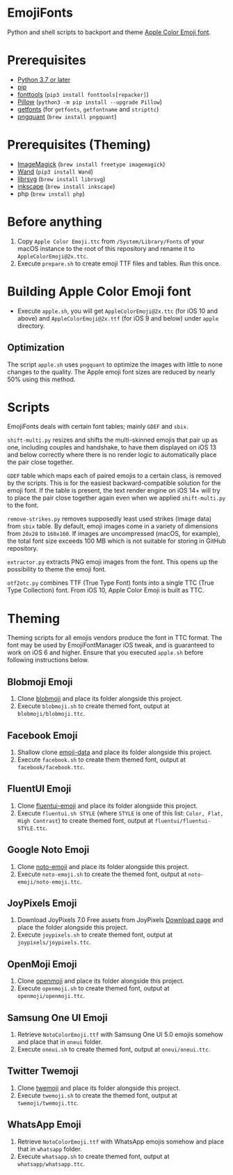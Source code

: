 # EmojiFonts

Python and shell scripts to backport and theme [Apple Color Emoji font](https://en.wikipedia.org/wiki/Apple_Color_Emoji).

# Prerequisites

- [Python 3.7 or later](http://www.python.org/download/)
- [pip](https://pip.pypa.io/en/stable/)
- [fonttools](https://github.com/fonttools/fonttools) (`pip3 install fonttools[repacker]`)
- [Pillow](https://pillow.readthedocs.io/en/stable/) (`python3 -m pip install --upgrade Pillow`)
- [getfonts](https://github.com/DavidBarts/getfonts) (for `getfonts`, `getfontname` and `stripttc`)
- [pngquant](https://pngquant.org) (`brew install pngquant`)

# Prerequisites (Theming)

- [ImageMagick](https://imagemagick.org/index.php) (`brew install freetype imagemagick`)
- [Wand](https://pypi.org/project/Wand/) (`pip3 install Wand`)
- [librsvg](https://wiki.gnome.org/Projects/LibRsvg) (`brew install librsvg`)
- [inkscape](https://formulae.brew.sh/cask/inkscape) (`brew install inkscape`)
- php (`brew install php`)

# Before anything

1. Copy `Apple Color Emoji.ttc` from `/System/Library/Fonts` of your macOS instance to the root of this repository and rename it to `AppleColorEmoji@2x.ttc`.
2. Execute `prepare.sh` to create emoji TTF files and tables. Run this once.

# Building Apple Color Emoji font

- Execute `apple.sh`, you will get `AppleColorEmoji@2x.ttc` (for iOS 10 and above) and `AppleColorEmoji@2x.ttf` (for iOS 9 and below) under `apple` directory.

## Optimization

The script `apple.sh` uses `pngquant` to optimize the images with little to none changes to the quality. The Apple emoji font sizes are reduced by nearly 50% using this method.

# Scripts

EmojiFonts deals with certain font tables; mainly `GDEF` and `sbix`.

`shift-multi.py` resizes and shifts the multi-skinned emojis that pair up as one, including couples and handshake, to have them displayed on iOS 13 and below correctly where there is no render logic to automatically place the pair close together.

`GDEF` table which maps each of paired emojis to a certain class, is removed by the scripts. This is for the easiest backward-compatible solution for the emoji font. If the table is present, the text render engine on iOS 14+ will try to place the pair close together again even when we applied `shift-multi.py` to the font.

`remove-strikes.py` removes supposedly least used strikes (image data) from `sbix` table. By default, emoji images come in a variety of dimensions from `20x20` to `160x160`. If images are uncompressed (macOS, for example), the total font size exceeds 100 MB which is not suitable for storing in GitHub repository.

`extractor.py` extracts PNG emoji images from the font. This opens up the possibility to theme the emoji font.

`otf2otc.py` combines TTF (True Type Font) fonts into a single TTC (True Type Collection) font. From iOS 10, Apple Color Emoji is built as TTC.

# Theming

Theming scripts for all emojis vendors produce the font in TTC format. The font may be used by EmojiFontManager iOS tweak, and is guaranteed to work on iOS 6 and higher. Ensure that you executed `apple.sh` before following instructions below.

## Blobmoji Emoji

1. Clone [blobmoji](https://github.com/C1710/blobmoji) and place its folder alongside this project.
2. Execute `blobmoji.sh` to create themed font, output at `blobmoji/blobmoji.ttc`.

## Facebook Emoji

1. Shallow clone [emoji-data](https://github.com/iamcal/emoji-data) and place its folder alongside this project.
3. Execute `facebook.sh` to create them themed font, output at `facebook/facebook.ttc`.

## FluentUI Emoji

1. Clone [fluentui-emoji](https://github.com/microsoft/fluentui-emoji) and place its folder alongside this project.
2. Execute `fluentui.sh STYLE` (where `STYLE` is one of this list: `Color, Flat, High Contrast`) to create themed font, output at `fluentui/fluentui-STYLE.ttc`.

## Google Noto Emoji

1. Clone [noto-emoji](https://github.com/googlefonts/noto-emoji) and place its folder alongside this project.
2. Execute `noto-emoji.sh` to create the themed font, output at `noto-emoji/noto-emoji.ttc`.

## JoyPixels Emoji

1. Download JoyPixels 7.0 Free assets from JoyPixels [Download page](https://joypixels.com/download) and place the folder alongside this project.
2. Execute `joypixels.sh` to create themed font, output at `joypixels/joypixels.ttc`.

## OpenMoji Emoji

1. Clone [openmoji](https://github.com/hfg-gmuend/openmoji) and place its folder alongside this project.
2. Execute `openmoji.sh` to create themed font, output at `openmoji/openmoji.ttc`.

## Samsung One UI Emoji

1. Retrieve `NotoColorEmoji.ttf` with Samsung One UI 5.0 emojis somehow and place that in `oneui` folder.
2. Execute `oneui.sh` to create themed font, output at `oneui/oneui.ttc`.

## Twitter Twemoji

1. Clone [twemoji](https://github.com/twitter/twemoji) and place its folder alongside this project.
2. Execute `twemoji.sh` to create the themed font, output at `twemoji/twemoji.ttc`.

## WhatsApp Emoji

1. Retrieve `NotoColorEmoji.ttf` with WhatsApp emojis somehow and place that in `whatsapp` folder.
2. Execute `whatsapp.sh` to create themed font, output at `whatsapp/whatsapp.ttc`.
